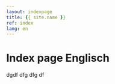 ```yaml
---
layout: indexpage
title: {{ site.name }}
ref: index
lang: en
---
```


Index page Englisch
===================

dgdf dfg dfg df